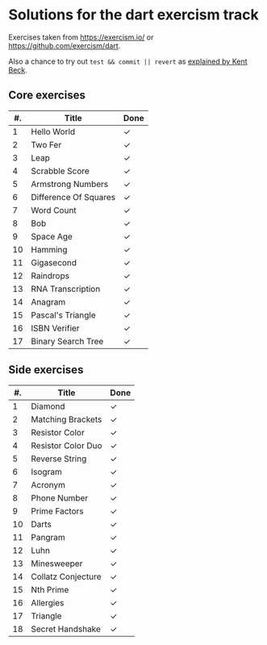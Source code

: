 # Solutions for the dart exercism track

Exercises taken from <https://exercism.io/> or
<https://github.com/exercism/dart>.

Also a chance to try out `test && commit || revert` as [explained by Kent
Beck](https://medium.com/@kentbeck_7670/test-commit-revert-870bbd756864).

## Core exercises

| #. | Title                      | Done |
| -- | -------------------------- | ---- |
| 1  | Hello World                | ✓    |
| 2  | Two Fer                    | ✓    |
| 3  | Leap                       | ✓    |
| 4  | Scrabble Score             | ✓    |
| 5  | Armstrong Numbers          | ✓    |
| 6  | Difference Of Squares      | ✓    |
| 7  | Word Count                 | ✓    |
| 8  | Bob                        | ✓    |
| 9  | Space Age                  | ✓    |
| 10 | Hamming                    | ✓    |
| 11 | Gigasecond                 | ✓    |
| 12 | Raindrops                  | ✓    |
| 13 | RNA Transcription          | ✓    |
| 14 | Anagram                    | ✓    |
| 15 | Pascal's Triangle          | ✓    |
| 16 | ISBN Verifier              | ✓    |
| 17 | Binary Search Tree         | ✓    |

## Side exercises

| #. | Title                  | Done  |
| -- | ---------------------- | ----  |
| 1  | Diamond                | ✓     |
| 2  | Matching Brackets      | ✓     |
| 3  | Resistor Color         | ✓     |
| 4  | Resistor Color Duo     | ✓     |
| 5  | Reverse String         | ✓     |
| 6  | Isogram                | ✓     |
| 7  | Acronym                | ✓     |
| 8  | Phone Number           | ✓     |
| 9  | Prime Factors          | ✓     |
| 10 | Darts                  | ✓     |
| 11 | Pangram                | ✓     |
| 12 | Luhn                   | ✓     |
| 13 | Minesweeper            | ✓     |
| 14 | Collatz Conjecture     | ✓     |
| 15 | Nth Prime              | ✓     |
| 16 | Allergies              | ✓     |
| 17 | Triangle               | ✓     |
| 18 | Secret Handshake       | ✓     |

<!-- vim: set filetype=markdown nospell : -->
